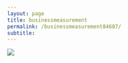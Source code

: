 ```yaml
---
layout: page
title: businessmeasurement
permalink: /businessmeasurement84687/
subtitle: ‎‎‎‎
---
```


<html>
<head>
  <title>
    
  </title>
</head>
<body>
  <img src="[mkyas1.png](https://i.ibb.co/h2ZksPT/mkyas1.png)" />
</body>


</html>
  
